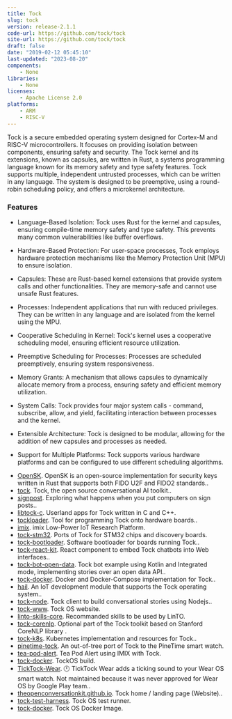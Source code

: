 ```yaml
---
title: Tock
slug: tock
version: release-2.1.1
code-url: https://github.com/tock/tock
site-url: https://github.com/tock/tock
draft: false
date: "2019-02-12 05:45:10"
last-updated: "2023-08-20"
components:
    - None
libraries:
    - None
licenses:
    - Apache License 2.0
platforms:
    - ARM
    - RISC-V
---
```

Tock is a secure embedded operating system designed for Cortex-M and RISC-V microcontrollers. It focuses on providing isolation between components, ensuring safety and security. The Tock kernel and its extensions, known as capsules, are written in Rust, a systems programming language known for its memory safety and type safety features. Tock supports multiple, independent untrusted processes, which can be written in any language. The system is designed to be preemptive, using a round-robin scheduling policy, and offers a microkernel architecture.

<!--more-->

### Features

- Language-Based Isolation: Tock uses Rust for the kernel and capsules, ensuring compile-time memory safety and type safety. This prevents many common vulnerabilities like buffer overflows.

- Hardware-Based Protection: For user-space processes, Tock employs hardware protection mechanisms like the Memory Protection Unit (MPU) to ensure isolation.

- Capsules: These are Rust-based kernel extensions that provide system calls and other functionalities. They are memory-safe and cannot use unsafe Rust features.

- Processes: Independent applications that run with reduced privileges. They can be written in any language and are isolated from the kernel using the MPU.

- Cooperative Scheduling in Kernel: Tock's kernel uses a cooperative scheduling model, ensuring efficient resource utilization.

- Preemptive Scheduling for Processes: Processes are scheduled preemptively, ensuring system responsiveness.

- Memory Grants: A mechanism that allows capsules to dynamically allocate memory from a process, ensuring safety and efficient memory utilization.

- System Calls: Tock provides four major system calls - command, subscribe, allow, and yield, facilitating interaction between processes and the kernel.

- Extensible Architecture: Tock is designed to be modular, allowing for the addition of new capsules and processes as needed.

- Support for Multiple Platforms: Tock supports various hardware platforms and can be configured to use different scheduling algorithms.

<!--github-projects-->
- [OpenSK](https://github.com/google/OpenSK). OpenSK is an open-source implementation for security keys written in Rust that supports both FIDO U2F and FIDO2 standards..
- [tock](https://github.com/theopenconversationkit/tock). Tock, the open source conversational AI toolkit..
- [signpost](https://github.com/lab11/signpost). Exploring what happens when you put computers on sign posts..
- [libtock-c](https://github.com/tock/libtock-c). Userland apps for Tock written in C and C++.
- [tockloader](https://github.com/tock/tockloader). Tool for programming Tock onto hardware boards..
- [imix](https://github.com/helena-project/imix). imix Low-Power IoT Research Platform.
- [tock-stm32](https://github.com/tock/tock-stm32). Ports of Tock for STM32 chips and discovery boards.
- [tock-bootloader](https://github.com/tock/tock-bootloader). Software bootloader for boards running Tock..
- [tock-react-kit](https://github.com/theopenconversationkit/tock-react-kit). React component to embed Tock chatbots into Web interfaces..
- [tock-bot-open-data](https://github.com/theopenconversationkit/tock-bot-open-data). Tock bot example using Kotlin and Integrated mode, implementing stories over an open data API..
- [tock-docker](https://github.com/theopenconversationkit/tock-docker). Docker and Docker-Compose implementation for Tock..
- [hail](https://github.com/lab11/hail). An IoT development module that supports the Tock operating system..
- [tock-node](https://github.com/theopenconversationkit/tock-node). Tock client to build conversational stories using Nodejs..
- [tock-www](https://github.com/tock/tock-www). Tock OS website.
- [linto-skills-core](https://github.com/linto-ai/linto-skills-core). Recommanded skills to be used by LinTO.
- [tock-corenlp](https://github.com/theopenconversationkit/tock-corenlp). Optional part of the Tock toolkit based on Stanford CoreNLP library .
- [tock-k8s](https://github.com/theopenconversationkit/tock-k8s). Kubernetes implementation and resources for Tock..
- [pinetime-tock](https://github.com/JayKickliter/pinetime-tock). An out-of-tree port of Tock to the PineTime smart watch.
- [tea-pod-alert](https://github.com/HuangLiPang/tea-pod-alert). Tea Pod Alert using IMIX with Tock.
- [tock-docker](https://github.com/jehoffmann/tock-docker). TockOS build.
- [TickTock-Wear](https://github.com/LayoutXML/TickTock-Wear). 🕛 TickTock Wear adds a ticking sound to your Wear OS smart watch. Not maintained because it was never approved for Wear OS by Google Play team..
- [theopenconversationkit.github.io](https://github.com/theopenconversationkit/theopenconversationkit.github.io). Tock home / landing page (Website)..
- [tock-test-harness](https://github.com/goodoomoodoo/tock-test-harness). Tock OS test runner.
- [tock-docker](https://github.com/george-hopkins/tock-docker). Tock OS Docker Image.